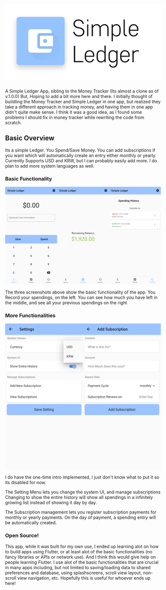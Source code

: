 
<h1 align="center">
  <img src="https://github.com/jerichoi224/Simple-Ledger/blob/master/media/cover.jpeg">
</h1>

A Simple Ledger App, sibling to the Money Tracker (Its almost a clone as of v.1.0.0) But, Hoping to add a bit more here and there. I initially thought of buildling the Money Tracker and Simple Ledger in one app, but realized they take a different approach in tracking money, and having them in one app didn't quite make sense. I think it was a good idea, as I found some problems I should fix in money tracker while rewriting the code from scratch.


## Basic Overview
Its a simple Ledger. You Spend/Save Money. You can add subscriptions if you want which will automatically create an entry either monthly or yearly. Currently Supports USD and KRW, but I can probably easily add more. I do plan to add more system languages as well.

### Basic Functionality
<img src="https://github.com/jerichoi224/Simple-Ledger/blob/master/media/screenshots1.jpeg">

The three screenshots above show the basic functionality of the app. You Record your spendings, on the left. You can see how much you have left in the middle, and see all your previous spendings on the right


### More Functionalities
<img src="https://github.com/jerichoi224/Simple-Ledger/blob/master/media/screenshots2.jpeg">

I do have the one-time intro implemented, I just don't know what to put it so its disabled for now.

The Setting Menu lets you change the system UI, and manage subscriptions Changing to show the entire history will show all spendings in a infinitely growing list instead of showing it day by day.

The Subscription management lets you register subscription payments for monthly or yearly payments. On the day of payment, a spending entry will be automatically created.

### Open Source!

This app, while it was built for my own use, I ended up learning alot on how to build apps using Flutter, or at least alot of the basic functionalities (no fancy libraries or APIs or network use). And I think this would give help on people learning Flutter. I use alot of the basic functionalities that are crucial in many apps including, but not limited to saving/loading data to shared preferences and database, using splashscreens, scroll view layout, non-scroll view navigation, etc. Hopefully this is useful for whoever ends up here!